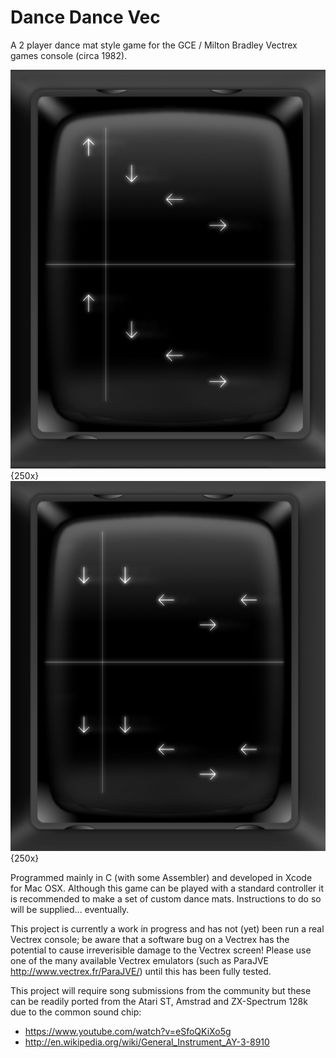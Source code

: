 # Dance Dance Vec
A 2 player dance mat style game for the GCE / Milton Bradley Vectrex games console (circa 1982). 

![Game play](./dancedancevec/resources/gameplay1.png){250x}
![Game play](./dancedancevec/resources/gameplay2.png){250x}

Programmed mainly in C (with some Assembler) and developed in Xcode for Mac OSX. 
Although this game can be played with a standard controller it is recommended to make a set of custom dance mats. Instructions to do so will be supplied... eventually.

This project is currently a work in progress and has not (yet) been run a real Vectrex console; be aware that a software bug on a Vectrex has the potential to cause irreverisible damage to the Vectrex screen! Please use one of the many available Vectrex emulators (such as ParaJVE http://www.vectrex.fr/ParaJVE/) until this has been fully tested.

This project will require song submissions from the community but these can be readily ported from the Atari ST, Amstrad and ZX-Spectrum 128k due to the common sound chip:
- https://www.youtube.com/watch?v=eSfoQKiXo5g
- http://en.wikipedia.org/wiki/General_Instrument_AY-3-8910

